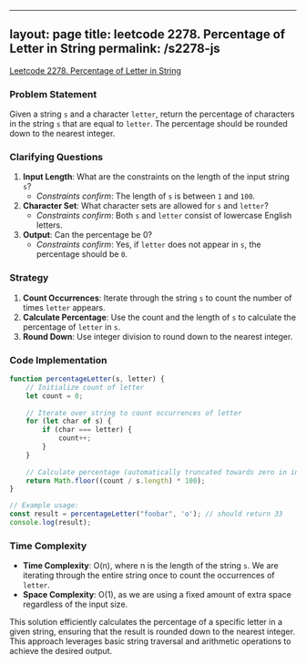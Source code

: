 
---
layout: page
title: leetcode 2278. Percentage of Letter in String
permalink: /s2278-js
---
[Leetcode 2278. Percentage of Letter in String](https://algoadvance.github.io/algoadvance/l2278)
### Problem Statement
Given a string `s` and a character `letter`, return the percentage of characters in the string `s` that are equal to `letter`. The percentage should be rounded down to the nearest integer.

### Clarifying Questions
1. **Input Length**: What are the constraints on the length of the input string `s`?
    - _Constraints confirm_: The length of `s` is between `1` and `100`.
2. **Character Set**: What character sets are allowed for `s` and `letter`?
    - _Constraints confirm_: Both `s` and `letter` consist of lowercase English letters.
3. **Output**: Can the percentage be 0?
    - _Constraints confirm_: Yes, if `letter` does not appear in `s`, the percentage should be `0`.

### Strategy
1. **Count Occurrences**: Iterate through the string `s` to count the number of times `letter` appears.
2. **Calculate Percentage**: Use the count and the length of `s` to calculate the percentage of `letter` in `s`.
3. **Round Down**: Use integer division to round down to the nearest integer.

### Code Implementation
```javascript
function percentageLetter(s, letter) {
    // Initialize count of letter
    let count = 0;
    
    // Iterate over string to count occurrences of letter
    for (let char of s) {
        if (char === letter) {
            count++;
        }
    }
    
    // Calculate percentage (automatically truncated towards zero in integer division)
    return Math.floor((count / s.length) * 100);
}

// Example usage:
const result = percentageLetter("foobar", 'o'); // should return 33
console.log(result);
```

### Time Complexity
- **Time Complexity**: O(n), where n is the length of the string `s`. We are iterating through the entire string once to count the occurrences of `letter`.
- **Space Complexity**: O(1), as we are using a fixed amount of extra space regardless of the input size.

This solution efficiently calculates the percentage of a specific letter in a given string, ensuring that the result is rounded down to the nearest integer. This approach leverages basic string traversal and arithmetic operations to achieve the desired output.